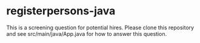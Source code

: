 # registerpersons-java
This is a screening question for potential hires. Please clone this repository and see src/main/java/App.java for how to answer this question.
